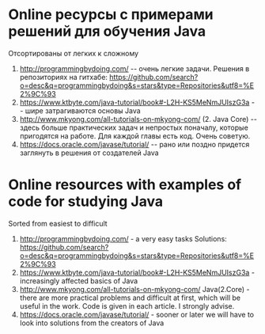 # Online ресурсы c примерами решений для обучения Java 

Отсортированы от легких к сложному

1.  http://programmingbydoing.com/ -- очень легкие задачи.
 Решения в репозиториях на гитхабе: https://github.com/search?o=desc&q=programmingbydoing&s=stars&type=Repositories&utf8=%E2%9C%93
1.  https://www.ktbyte.com/java-tutorial/book#-L2H-KS5MeNmJUIszG3a -- шире затрагиваются основы Java
1.  http://www.mkyong.com/all-tutorials-on-mkyong-com/ (2. Java Core) -- здесь больше практических задач и непростых поначалу, которые пригодятся на работе. Для каждой главы есть код. Очень советую.
1.  https://docs.oracle.com/javase/tutorial/ -- рано или поздно придется заглянуть в решения от создателей Java


# Online resources with examples of code for studying Java
Sorted from easiest to difficult
1.  http://programmingbydoing.com/ - a very easy tasks
  Solutions: https://github.com/search?o=desc&q=programmingbydoing&s=stars&type=Repositories&utf8=%E2%9C%93
1.  https://www.ktbyte.com/java-tutorial/book#-L2H-KS5MeNmJUIszG3a - increasingly affected basics of Java
1.  http://www.mkyong.com/all-tutorials-on-mkyong-com/ Java(2.Core) - there are more practical problems and difficult at first, which will be useful in the work. Code is given in each article. I strongly advise.
1.  https://docs.oracle.com/javase/tutorial/ - sooner or later we will have to look into solutions from the creators of Java
